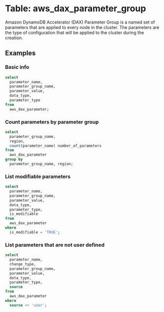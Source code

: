 # Table: aws_dax_parameter_group

Amazon DynamoDB Accelerator (DAX) Parameter Group is a named set of parameters that are applied to every node in the cluster. The parameters are the type of configuration that will be applied to the cluster during the creation.

## Examples

### Basic info

```sql
select
  parameter_name,
  parameter_group_name,
  parameter_value,
  data_type,
  parameter_type
from
  aws_dax_parameter;
```

### Count parameters by parameter group

```sql
select
  parameter_group_name,
  region,
  count(parameter_name) number_of_parameters
from
  aws_dax_parameter
group by
  parameter_group_name, region;
```

### List modifiable parameters

```sql
select
  parameter_name,
  parameter_group_name,
  parameter_value,
  data_type,
  parameter_type,
  is_modifiable
from
  aws_dax_parameter
where
  is_modifiable = 'TRUE';
```

### List parameters that are not user defined

```sql
select
  parameter_name,
  change_type,
  parameter_group_name,
  parameter_value,
  data_type,
  parameter_type,
  source
from
  aws_dax_parameter
where
  source <> 'user';
  ```